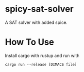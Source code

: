 # spicy-sat-solver
A SAT solver with added spice.

# How To Use
Install cargo with rustup and run with
```
cargo run --release [DIMACS file]
```
